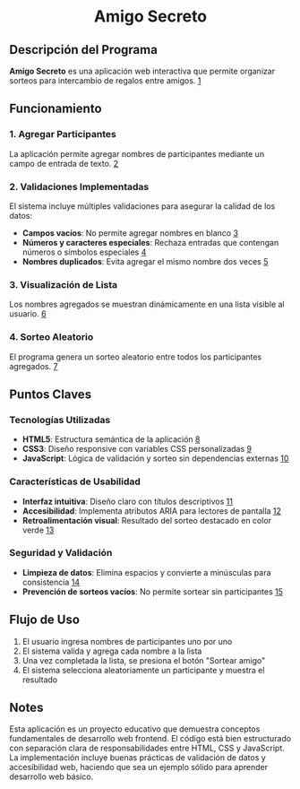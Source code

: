 <h1 align="center"> Amigo Secreto </h1>

## Descripción del Programa

**Amigo Secreto** es una aplicación web interactiva que permite organizar sorteos para intercambio de regalos entre amigos. [1](#0-0) 

## Funcionamiento

### 1. Agregar Participantes
La aplicación permite agregar nombres de participantes mediante un campo de entrada de texto. [2](#0-1) 

### 2. Validaciones Implementadas
El sistema incluye múltiples validaciones para asegurar la calidad de los datos:
- **Campos vacíos**: No permite agregar nombres en blanco [3](#0-2) 
- **Números y caracteres especiales**: Rechaza entradas que contengan números o símbolos especiales [4](#0-3) 
- **Nombres duplicados**: Evita agregar el mismo nombre dos veces [5](#0-4) 

### 3. Visualización de Lista
Los nombres agregados se muestran dinámicamente en una lista visible al usuario. [6](#0-5) 

### 4. Sorteo Aleatorio
El programa genera un sorteo aleatorio entre todos los participantes agregados. [7](#0-6) 

## Puntos Claves

### Tecnologías Utilizadas
- **HTML5**: Estructura semántica de la aplicación [8](#0-7) 
- **CSS3**: Diseño responsive con variables CSS personalizadas [9](#0-8) 
- **JavaScript**: Lógica de validación y sorteo sin dependencias externas [10](#0-9) 

### Características de Usabilidad
- **Interfaz intuitiva**: Diseño claro con títulos descriptivos [11](#0-10) 
- **Accesibilidad**: Implementa atributos ARIA para lectores de pantalla [12](#0-11) 
- **Retroalimentación visual**: Resultado del sorteo destacado en color verde [13](#0-12) 

### Seguridad y Validación
- **Limpieza de datos**: Elimina espacios y convierte a minúsculas para consistencia [14](#0-13) 
- **Prevención de sorteos vacíos**: No permite sortear sin participantes [15](#0-14) 

## Flujo de Uso
1. El usuario ingresa nombres de participantes uno por uno
2. El sistema valida y agrega cada nombre a la lista
3. Una vez completada la lista, se presiona el botón "Sortear amigo"
4. El sistema selecciona aleatoriamente un participante y muestra el resultado

## Notes

Esta aplicación es un proyecto educativo que demuestra conceptos fundamentales de desarrollo web frontend. El código está bien estructurado con separación clara de responsabilidades entre HTML, CSS y JavaScript. La implementación incluye buenas prácticas de validación de datos y accesibilidad web, haciendo que sea un ejemplo sólido para aprender desarrollo web básico.
